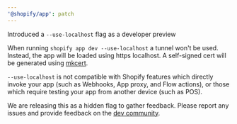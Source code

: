 ```yaml
---
'@shopify/app': patch
---
```


Introduced a `--use-localhost` flag as a developer preview

When running `shopify app dev --use-localhost` a tunnel won't be used. Instead, the app will be loaded using https localhost. A self-signed cert will be generated using [mkcert](https://github.com/FiloSottile/mkcert).

`--use-localhost` is not compatible with Shopify features which directly invoke your app (such as Webhooks, App proxy, and Flow actions), or those which require testing your app from another device (such as POS).

We are releasing this as a hidden flag to gather feedback. Please report any issues and provide feedback on the [dev community](https://community.shopify.dev/new-topic?title=[Feedback%20for%20--use-localhost]&category=shopify-cli-libraries&tags=app-dev-on-localhost).
